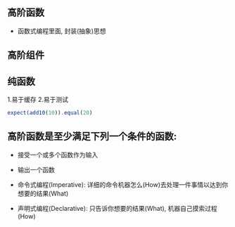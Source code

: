## 高阶函数
- 函数式编程里面, 封装(抽象)思想

## 高阶组件

## 纯函数
1.易于缓存
2.易于测试

```js
expect(add10(10)).equal(20)
```

## 高阶函数是至少满足下列一个条件的函数:
- 接受一个或多个函数作为输入
- 输出一个函数

- 命令式编程(Imperative): 详细的命令机器怎么(How)去处理一件事情以达到你想要的结果(What)
- 声明式编程(Declarative): 只告诉你想要的结果(What), 机器自己摸索过程(How)